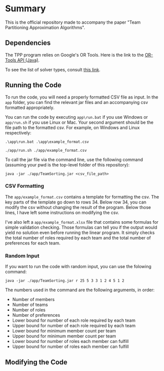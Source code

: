 # Summary
This is the official repository made to accompany the paper "Team 
Partitioning Approximation Algorithms".

## Dependencies
The TPP program relies on Google's OR Tools. Here is the link to the 
[OR-Tools API (Java)](https://or-tools.github.io/docs/javadoc/index.html).

To see the list of solver types, consult [this link](https://or-tools.github.io/docs/javadoc/com/google/ortools/linearsolver/MPSolver.html#createSolver-java.lang.String-).

## Running the Code
To run the code, you will need a properly formatted CSV file as input. In 
the `app` folder, you can find the relevant jar files and an accompanying 
csv formatted appropriately.

You can run the code by executing `app\run.bat` if you use Windows or 
`app/run.sh` if you use Linux or Mac. Your second argument should be the 
file path to the formatted csv. For example, on Windows and Linux respectively:

``.\app\run.bat .\app\example_format.csv``

``./app/run.sh ./app/example_format.csv``

To call the jar file via the command line, use 
the following command (assuming your pwd is the top-level folder of this 
repository):

``java -jar ./app/TeamSorting.jar <csv_file_path>``

### CSV Formatting
The `app/example_format.csv` contains a template for formatting the csv. The 
key parts of the template go down to rows 34. Below row 34, you can modify 
the csv without changing the result of the program. Below those lines, I 
have left some instructions on modifying the csv.

I've also left a `app/example_format.xlsx` file that contains some formulas 
for simple validation checking. Those formulas can tell you if the output 
would yield no solution even before running the linear program. It simply 
checks the total number of roles required by each team and the total number 
of preferences for each team.

### Random Input
If you want to run the code with random input, you can use the folowing 
command:  

``java -jar ./app/TeamSorting.jar r 25 5 3 3 1 2 4 5 1 2``

The numbers used in the command are the following arguments, in order:
- Number of members
- Number of teams
- Number of roles
- Number of preferences
- Lower bound for number of each role required by each team
- Upper bound for number of each role required by each team
- Lower bound for minimum member count per team
- Upper bound for minimum member count per team
- Lower bound for number of roles each member can fulfill
- Upper bound for number of roles each member can fulfill

## Modifying the Code


